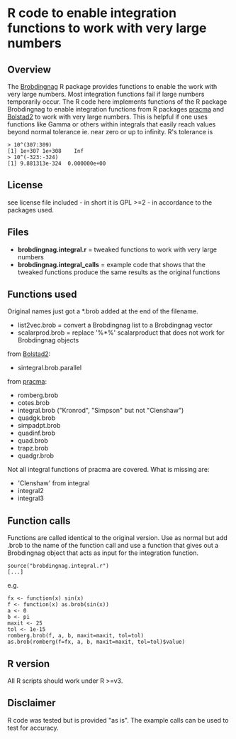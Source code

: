 ﻿# R code to enable integration functions to work with very large numbers

## Overview

The [Brobdingnag](https://github.com/RobinHankin/Brobdingnag) R package provides functions to enable the work with very large numbers. Most integration functions fail if large numbers temporarily occur. The R code here implements functions of the R package Brobdingnag to enable integration functions from R packages [pracma](https://github.com/cran/pracma) and [Bolstad2](https://github.com/cran/Bolstad2) to work with very large numbers. This is helpful if one uses functions like Gamma or others within integrals that easily reach values beyond normal tolerance ie. near zero or up to infinity. R's tolerance is

```
> 10^(307:309)
[1] 1e+307 1e+308    Inf
> 10^(-323:-324)
[1] 9.881313e-324  0.000000e+00
```

## License

see license file included - in short it is GPL >=2 - in accordance to the packages used.

## Files

- **brobdingnag.integral.r** = tweaked functions to work with very large numbers
- **brobdingnag.integral_calls** = example code that shows that the tweaked functions produce the same results as the original functions

## Functions used

Original names just got a *.brob added at the end of the filename.

- list2vec.brob = convert a Brobdingnag list to a Brobdingnag vector
- scalarprod.brob = replace '%*%' scalarproduct that does not work for Brobdingnag objects

from [Bolstad2](https://github.com/cran/Bolstad2):

- sintegral.brob.parallel

from [pracma](https://github.com/cran/pracma):

- romberg.brob
- cotes.brob
- integral.brob ("Kronrod", "Simpson" but not "Clenshaw")
- quadgk.brob
- simpadpt.brob
- quadinf.brob
- quad.brob
- trapz.brob
- quadgr.brob

Not all integral functions of pracma are covered. What is missing are:

- 'Clenshaw' from integral
- integral2
- integral3

## Function calls

Functions are called identical to the original version. Use as normal but add .brob to the name of the function call and use a function that gives out a Brobdingnag object that acts as input for the integration function.

```
source("brobdingnag.integral.r")
[...]
```

e.g.

```
fx <- function(x) sin(x)
f <- function(x) as.brob(sin(x))
a <- 0
b <- pi
maxit <- 25
tol <- 1e-15
romberg.brob(f, a, b, maxit=maxit, tol=tol)
as.brob(romberg(f=fx, a, b, maxit=maxit, tol=tol)$value)
```

## R version

All R scripts should work under R >=v3.

## Disclaimer

R code was tested but is provided "as is". The example calls can be used to test for accuracy.


